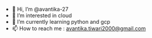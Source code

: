 - 👋 Hi, I’m @avantika-27
- 👀 I’m interested in cloud
- 🌱 I’m currently learning python and gcp
- 📫 How to reach me : avantika.tiwari2000@gmail.com

<!---
avantika-27/avantika-27 is a ✨ special ✨ repository because its `README.md` (this file) appears on your GitHub profile.
You can click the Preview link to take a look at your changes.
--->
